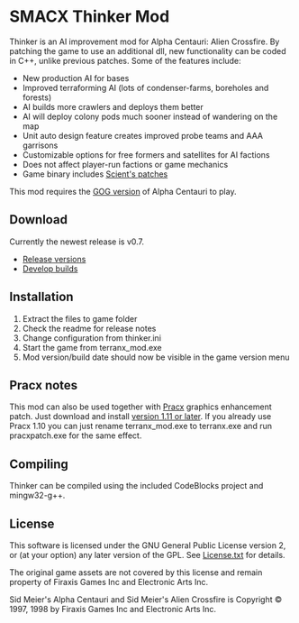 
SMACX Thinker Mod
=================

Thinker is an AI improvement mod for Alpha Centauri: Alien Crossfire. By patching the game to use an additional dll, new functionality can be coded in C++, unlike previous patches. Some of the features include:

* New production AI for bases
* Improved terraforming AI (lots of condenser-farms, boreholes and forests)
* AI builds more crawlers and deploys them better
* AI will deploy colony pods much sooner instead of wandering on the map
* Unit auto design feature creates improved probe teams and AAA garrisons
* Customizable options for free formers and satellites for AI factions
* Does not affect player-run factions or game mechanics
* Game binary includes [Scient's patches](Details.md)

This mod requires the [GOG version](https://www.gog.com/game/sid_meiers_alpha_centauri) of Alpha Centauri to play.


Download
--------
Currently the newest release is v0.7.

* [Release versions](https://www.dropbox.com/sh/qsps5bhz8v020o9/AAAp6ioWxdo7vnG6Ity5W3o1a?dl=0&lst=)
* [Develop builds](https://www.dropbox.com/sh/qsps5bhz8v020o9/AADv-0D0-bPq22pgoAIcDRC3a/develop?dl=0&lst=)


Installation
------------
1. Extract the files to game folder
2. Check the readme for release notes
3. Change configuration from thinker.ini
4. Start the game from terranx_mod.exe
5. Mod version/build date should now be visible in the game version menu


Pracx notes
-----------
This mod can also be used together with [Pracx](https://github.com/DrazharLn/pracx) graphics enhancement patch. Just download and install [version 1.11 or later](https://github.com/DrazharLn/pracx/releases/). If you already use Pracx 1.10 you can just rename terranx_mod.exe to terranx.exe and run pracxpatch.exe for the same effect.

Compiling
---------
Thinker can be compiled using the included CodeBlocks project and mingw32-g++.


License
-------
This software is licensed under the GNU General Public License version 2, or (at your option) any later version of the GPL. See [License.txt](License.txt) for details.

The original game assets are not covered by this license and remain property of Firaxis Games Inc and Electronic Arts Inc.

Sid Meier's Alpha Centauri and Sid Meier's Alien Crossfire is Copyright © 1997, 1998 by Firaxis Games Inc and Electronic Arts Inc.
